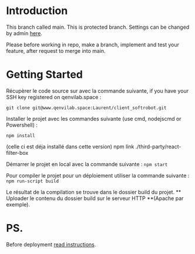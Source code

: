 # Introduction

This branch called main. This is protected branch. Settings can be changed by admin [here](https://www.qenvilab.space/laurent/client_softrobot/-/settings/repository).

Please before working in repo, make a branch, implement and test your feature, after request to merge into main.

# Getting Started

Récupèrer le code source sur avec la commande suivante, if you have your SSH key registered on qenvilab.space :

```
git clone git@www.qenvilab.space:Laurent/client_softrobot.git
```

Installer le projet avec les commandes suivante (use cmd, nodejscmd or Powershell) :

```npm install```

(celle ci est déja installé dans cette version) npm link ./third-party/react-filter-box

Démarrer le projet en local avec la commande suivante :
```npm start```

Pour compiler le projet pour un déploiement utiliser la commande suivante :
```npm run-script build```

Le résultat de la compilation se trouve dans le dossier build du projet.
** Uploader le contenu du dossier build sur le serveur HTTP **(Apache par exemple).

# PS.
Before deployment [read instructions](https://developer.mozilla.org/en-US/docs/Learn/Tools_and_testing/Understanding_client-side_tools/Deployment).
